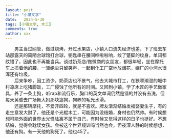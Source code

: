 ```yaml
---
layout: post
title: "小镇文学"
date:   2024-5-30
tags: [小镇文学, 木工]
comments: true
author: xxx
---
```

  
&emsp;&emsp;男主当过网管，做过烧烤，开过水果店，小镇人口流失经济也差，下了班去车站那露天的简陋台球馆打台球，钥匙串在腰间哗啦啦响，纹了蹩脚的纹身，单词都纹错了，因此也不再能当兵。谈过奶茶店/做微商的女朋友，都很年轻，坐在摩托车上揽着他的腰，一骑绝尘只留笑声，一起到化工厂空地放烟花，绕厂的小河水很浑还有垃圾。  
&emsp;&emsp;后来争吵，因工资少，奶茶店也不景气，他去大城市打工，在狭窄潮湿的城中村凉席上吃猪脚饭，工厂侵蚀了他所有的时间。又回到小镇，学了木匠的手艺做家具，养了一条土狗，听rap和流行乐，胸口的英文单词仍然是错的并没有去洗，但每天黄昏去广场舞大妈那块遛狗，狗养的毛光水滑。  
&emsp;&emsp;还是那辆摩托，不爱开四轮，就是不喜欢。牌友渐渐结婚发福娶妻生子，有的走生意发大财了，他还是个光棍木工，可能因为没结婚，身材也仍然帅。有时候想想可能外面的世界太光怪陆离不属于自己，有时候又觉得这样的日子也挺好。不想结婚，觉得会耽误女孩。会被这个世界规训吗当然也会，但夜深人静的时候想想，他还有狗。有一天他的狗死了。他也45了。
